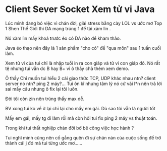 # Client Sever Socket Xem tử vi Java

Lúc mình đang bỏ việc vì chán đời, giải stress bằng cày LOL vs ước mơ Top 1 Shen Thế Giới thì DA mạng trúng 1 đề tài xàm lìn .

Nó xàm lìn mấy khoá trước éo có DA nào để kham thảo.

Java éo thạo nên đây là 1 sản phẩm "cho có" để "qua môn" sau 1 tuần cuối làm.

Xem tử vi của tui chỉ là nhập tuổi in ra con giáp và tử vi con giáp đó. 
Nó rất tệ nhưng tui vẫn dc B hay B+ vì ô thầy chả thèm xem demo. 

Ô thầy Chỉ muốn tui hiểu 2 cái giao thức TCP, UDP khác nhau ntn? client server nó ntn? ping 2 máy?...
Tui ôn kĩ nhưng tâm lý nó cứ vãi l*n nên trả lời sai mấy câu nhưng ô fix lại tôi luôn. 

Đời tôi còn zin nên trúng thầy max dễ. 

BV xong tui ko về ở lại chỉ lại cho mấy em gái. Dù sao tôi vẫn là người tốt

Mấy em gái, mấy tg đi làm rồi mà còn hỏi tui fix ping 2 máy vs thuật toán. 

Trong khi tui thất nghiệp chán đời bở bê công việc học hành ? 

Tui nghĩ mình cũng nên cố gắng quên đi sự chán nản của cuộc sống để trở thành cái j đó mà tui từng ước mơ......

